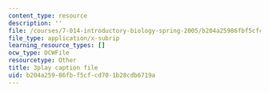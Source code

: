 ```yaml
---
content_type: resource
description: ''
file: /courses/7-014-introductory-biology-spring-2005/b204a25986fbf5cfcd701b28cdb6719a_Yr-cZg9eqp4.srt
file_type: application/x-subrip
learning_resource_types: []
ocw_type: OCWFile
resourcetype: Other
title: 3play caption file
uid: b204a259-86fb-f5cf-cd70-1b28cdb6719a
---
```

